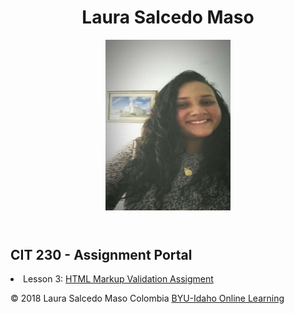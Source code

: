 <!DOCTYPE html>
<html lang="en-us">
  <head>
      <meta charset="utf-8">
      <meta name="viewport" content="width=device-width, initial-scale=1">
      <title>CIT 230 Assignment Portal | Laura Salcedo Maso | BYU-Idaho</title>
      <meta name="description" content="Assigment: Sematic HTML and Basic CSS for Laura Salcedo in CIT 230: WEb  Frontend Development at Brigham Young University- Idaho">
      <link rel="stylesheet" href="main.css">
  </head>
<body>
    <header>
        <h1> Laura Salcedo Maso</h1>
        <img src= "images/31239431_1360160534084267_2750652263591575552_n.jpg" width="200" height="273" alt="My Profile Picture">
    </header>
    <nav>
    </nav>
    <main>
        <h2> CIT 230 - Assignment Portal </h2>
        <li>Lesson 3: <a href="file:///C:/Users/USUARIO/Documents/GitHub/fixed/fixedhtml.html">HTML Markup Validation Assigment</a></li>
    </main>
    <footer>
        <p>&copy; 2018 Laura Salcedo Maso Colombia 
            <a href="http://www.byui.edu/online">BYU-Idaho Online Learning</a><p>
    </footer>
</body>
</html>
